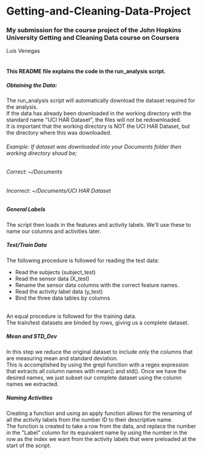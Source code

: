 # Getting-and-Cleaning-Data-Project
### My submission for the course project of the John Hopkins University Getting and Cleaning Data course on Coursera
Luis Venegas <br><br>
#### This README file explains the code in the run_analysis script. 

##### Obtaining the Data: 
The run_analysis script will automatically download the dataset required for the analysis. <br>
If the data has already been downloaded in the working directory with the standard name "UCI HAR Dataset", the files will not be redownloaded. <br>
It is important that the working directory is NOT the UCI HAR Dataset, but the directory where this was downloaded. 
###### Example: If dataset was downloaded into your Documents folder then working directory shoud be;
###### Correct: ~/Documents 
###### Incorrect: ~/Documents/UCI HAR Dataset<br>

##### General Labels
The script then loads in the features and activity labels. We'll use these to name our columns and activities later. <br>

##### Test/Train Data
The following procedure is followed for reading the test data: <br> 
- Read the subjects (subject_test)
- Read the sensor data (X_test)
- Rename the sensor data columns with the correct feature names.
- Read the activity label data (y_test)
- Bind the three data tables by columns
<br>
An equal procedure is followed for the training data. <br>
The train/test datasets are binded by rows, giving us a complete dataset. <br>

##### Mean and STD_Dev
In this step we reduce the original dataset to include only the columns that are measuring mean and standard deviation. <br>
This is accomplished by using the grepl function with a regex expression that extracts all column names with mean() and std(). 
Once we have the desired names, we just subset our complete dataset using the column names we extracted.

##### Naming Activities
Creating a function and using an apply function allows for the renaming of all the activity labels from the number ID to their descriptive name. <br>
The function is created to take a row from the data, and replace the number in the "Label" column for its equivalent name by using the number in the row as the index we want from the activity labels that were preloaded at the start of the script.









